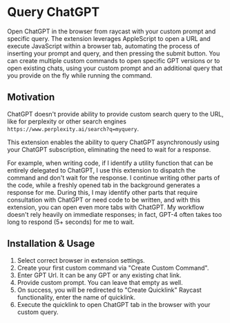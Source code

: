 # Query ChatGPT

Open ChatGPT in the browser from raycast with your custom prompt and specific query.
The extension leverages AppleScript to open a URL and execute JavaScript within a browser tab, automating the process of
inserting your prompt and query, and then pressing the submit button.
You can create multiple custom commands to open specific GPT versions or to open existing chats, using your
custom prompt and an additional query that you provide on the fly while running the command.

## Motivation

ChatGPT doesn't provide ability to provide custom search query to the URL, like for perplexity or other search
engines `https://www.perplexity.ai/search?q=myquery`.

This extension enables the ability to query ChatGPT asynchronously using your ChatGPT subscription, eliminating the need
to wait for a response.

For example, when writing code, if I identify a utility function that can be entirely delegated to ChatGPT,
I use this extension to dispatch the command and don't wait for the response. I continue writing other parts
of the code, while a freshly opened tab in the background generates a response for me. During this, I may identify other
parts that require consultation with ChatGPT or need code to be written, and with this extension, you can open even more
tabs with ChatGPT. My workflow doesn't rely heavily on immediate responses; in fact, GPT-4 often takes too long to
respond (5+ seconds) for me to wait.

## Installation & Usage

1. Select correct browser in extension settings.
2. Create your first custom command via "Create Custom Command".
3. Enter GPT Url. It can be any GPT or any existing chat link.
4. Provide custom prompt. You can leave that empty as well.
5. On success, you will be redirected to "Create Quicklink" Raycast functionality, enter the name of quicklink.
6. Execute the quicklink to open ChatGPT tab in the browser with your custom query.

